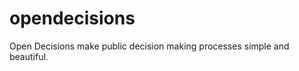 opendecisions
=============

Open Decisions make public decision making processes simple and beautiful.
